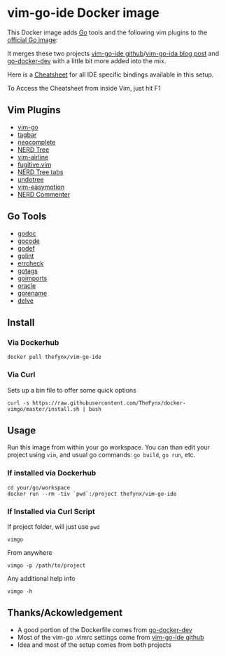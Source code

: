 # vim-go-ide Docker image

This Docker image adds [Go](https://golang.org/) tools and the following vim plugins to the [official Go image](https://registry.hub.docker.com/_/golang/):

It merges these two projects [vim-go-ide github](https://github.com/farazdagi/vim-go-ide)/[vim-go-ida blog post](http://farazdagi.com/blog/2015/vim-as-golang-ide/) and [go-docker-dev](https://github.com/mbrt/go-docker-dev) with a little bit more added into the mix.

Here is a [Cheatsheet](dotfiles/home/dev/.vim/CHEATSHEET.md) for all IDE specific bindings available in this setup.

To Access the Cheatsheet from inside Vim, just hit F1

## Vim Plugins

* [vim-go](https://github.com/fatih/vim-go)
* [tagbar](https://github.com/majutsushi/tagbar)
* [neocomplete](https://github.com/Shougo/neocomplete)
* [NERD Tree](https://github.com/scrooloose/nerdtree)
* [vim-airline](https://github.com/bling/vim-airline)
* [fugitive.vim](https://github.com/tpope/vim-fugitive)
* [NERD Tree tabs](https://github.com/jistr/vim-nerdtree-tabs)
* [undotree](https://github.com/mbbill/undotree)
* [vim-easymotion](https://github.com/Lokaltog/vim-easymotion)
* [NERD Commenter](https://github.com/scrooloose/nerdcommenter)

## Go Tools

* [godoc](https://godoc.org/golang.org/x/tools/cmd/godoc)
* [gocode](https://github.com/nsf/gocode)
* [godef](https://github.com/rogpeppe/godef)
* [golint](https://github.com/golang/lint/golint)
* [errcheck](https://github.com/kisielk/errcheck)
* [gotags](https://github.com/jstemmer/gotags)
* [goimports](https://godoc.org/golang.org/x/tools/cmd/goimports)
* [oracle](https://godoc.org/golang.org/x/tools/cmd/oracle)
* [gorename](https://godoc.org/golang.org/x/tools/cmd/gorename)
* [delve](https://github.com/derekparker/delve)

## Install

### Via Dockerhub

`docker pull thefynx/vim-go-ide`

### Via Curl

Sets up a bin file to offer some quick options

`curl -s https://raw.githubusercontent.com/TheFynx/docker-vimgo/master/install.sh | bash`

## Usage

Run this image from within your go workspace. You can than edit your project using `vim`, and usual go commands: `go build`, `go run`, etc.

### If installed via Dockerhub

```
cd your/go/workspace
docker run --rm -tiv `pwd`:/project thefynx/vim-go-ide
```

### If Installed via Curl Script

If project folder, will just use `pwd`
```
vimgo
```

From anywhere
```
vimgo -p /path/to/project
```

Any additional help info
```
vimgo -h
```

## Thanks/Ackowledgement
* A good portion of the Dockerfile comes from [go-docker-dev](https://github.com/mbrt/go-docker-dev)
* Most of the vim-go .vimrc settings come from [vim-go-ide github](https://github.com/farazdagi/vim-go-ide)
* Idea and most of the setup comes from both projects

